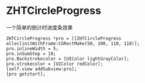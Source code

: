 # ZHTCircleProgress
一个简单的倒计时进度条效果

    ZHTCircleProgress *pro = [[ZHTCircleProgress alloc]initWithFrame:CGRectMake(50, 100, 110, 110)];
    pro.inlineWidth = 5;
    pro.inSumStep = 10;
    pro.Backstrokecolor = [UIColor lightGrayColor];
    pro.strokecolor = [UIColor redColor];
    [self.view addSubview:pro];
    [pro getstart];
